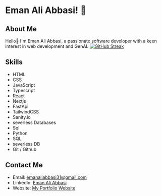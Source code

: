 # Eman Ali Abbasi! 👋

## About Me

Hello👋 I'm Eman Ali Abbasi, a passionate software developer with a keen interest in web development and GenAI.
[![GitHub Streak](https://streak-stats.demolab.com?user=bro-maanii)](https://git.io/streak-stats)

## Skills

- HTML
- CSS
- JavaScript
- Typescript 
- React 
- Nextjs
- FastApi
- TailwindCSS
- Sanity.io
- severless Databases
- Sql
- Python
- SQL
- severless DB
- Git / Github

## Contact Me

- Email: [emanaliabbasi31@gmail.com](mailto:emanaliabbasi31@gmail.com)
- LinkedIn: [Eman Ali Abbasi](https://www.linkedin.com/in/eman-ali-abbasi-937932237/)
- Website: [My Portfolio Website](https://emaanabbasi-portfolio.vercel.app/)


